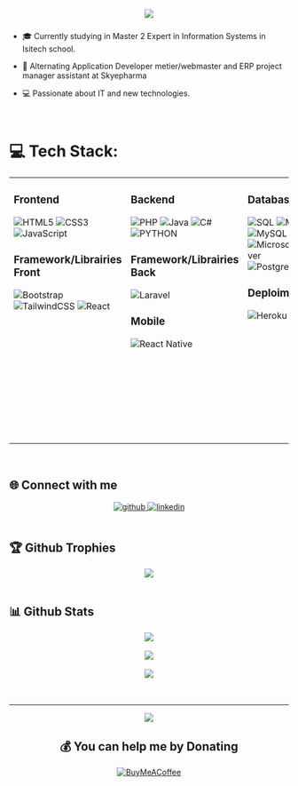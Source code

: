 <div align="center">
<img src="https://readme-typing-svg.herokuapp.com?font=Montserrat&color=%2327F709&center=true&height=100&lines=Chargement+du+profil+...;D%C3%A9veloppeur+en+formation;%F0%9F%98%8E%F0%9F%92%BB%F0%9F%93%B1%F0%9F%96%A5" align="center" />
</div>  
  

### <div align="center"></div>  
  

- 🎓 Currently studying in Master 2 Expert in Information Systems in Isitech school.  
  

- 🔨 Alternating Application Developer metier/webmaster and ERP project manager assistant at Skyepharma  
  

- 💻 Passionate about IT and new technologies.  
  

<br/>  



# 💻 Tech Stack:
<table><tr><td valign="top" >



### Frontend  

![HTML5](https://img.shields.io/badge/html5-%23E34F26.svg?style=for-the-badge&logo=html5&logoColor=white) 
![CSS3](https://img.shields.io/badge/css3-%231572B6.svg?style=for-the-badge&logo=css3&logoColor=white) 
![JavaScript](https://img.shields.io/badge/javascript-%23323330.svg?style=for-the-badge&logo=javascript&logoColor=%23F7DF1E) 


### Framework/Librairies Front

![Bootstrap](https://img.shields.io/badge/bootstrap-%23563D7C.svg?style=for-the-badge&logo=bootstrap&logoColor=white) 
![TailwindCSS](https://img.shields.io/badge/tailwindcss-%2338B2AC.svg?style=for-the-badge&logo=tailwind-css&logoColor=white) 
![React](https://img.shields.io/badge/react-%2320232a.svg?style=for-the-badge&logo=react&logoColor=%2361DAFB) 

</td><td valign="top">



### Backend  

![PHP](https://img.shields.io/badge/php-%23777BB4.svg?style=for-the-badge&logo=php&logoColor=white) 
![Java](https://img.shields.io/badge/java-%23ED8B00.svg?style=for-the-badge&logo=java&logoColor=white) 
![C#](https://img.shields.io/badge/c%23-%23239120.svg?style=for-the-badge&logo=c-sharp&logoColor=white) 
![PYTHON](https://img.shields.io/badge/-PYTHON-D8C802?style=for-the-badge&logo=PYTHON&logoColor=white)

### Framework/Librairies Back

![Laravel](https://img.shields.io/badge/laravel-%23FF2D20.svg?style=for-the-badge&logo=laravel&logoColor=white) 


### Mobile

![React Native](https://img.shields.io/badge/react_native-%2320232a.svg?style=for-the-badge&logo=react&logoColor=%2361DAFB) 



</td><td valign="top">

### Database 

![SQL](https://img.shields.io/badge/-SQL-14C24B?style=for-the-badge&logo=MySQL&logoColor=white)
![MariaDB](https://img.shields.io/badge/MariaDB-003545?style=for-the-badge&logo=mariadb&logoColor=white) 
![MySQL](https://img.shields.io/badge/mysql-%2300f.svg?style=for-the-badge&logo=mysql&logoColor=white) 
![MicrosoftSQLServer](https://img.shields.io/badge/Microsoft%20SQL%20Sever-CC2927?style=for-the-badge&logo=microsoft%20sql%20server&logoColor=white) 
![Postgres](https://img.shields.io/badge/postgres-%23316192.svg?style=for-the-badge&logo=postgresql&logoColor=white) 


### Deploiment 

![Heroku](https://img.shields.io/badge/heroku-%23430098.svg?style=for-the-badge&logo=heroku&logoColor=white) 
![AWS](https://img.shields.io/badge/AWS-%23FF9900.svg?style=for-the-badge&logo=amazon-aws&logoColor=white) 

</td><td valign="top">



### Other  
![VBA](https://img.shields.io/badge/-VBA-23C458?style=for-the-badge&logo=VBA&logoColor=white)
![Git](https://img.shields.io/badge/Git-orange?style=for-the-badge&logo=Git&logoColor=white)
![Github](https://img.shields.io/badge/Github-gray?style=for-the-badge&logo=Github&logoColor=white)
![Gitlab](https://img.shields.io/badge/Gitlab-gray?style=for-the-badge&logo=Gitlab&logoColor=white)
![Docker](https://img.shields.io/badge/docker-%230db7ed.svg?style=for-the-badge&logo=docker&logoColor=white) 
![Raspberry Pi](https://img.shields.io/badge/-RaspberryPi-C51A4A?style=for-the-badge&logo=Raspberry-Pi) 
![Markdown](https://img.shields.io/badge/markdown-%23000000.svg?style=for-the-badge&logo=markdown&logoColor=white)


### OS  
![Windows](https://img.shields.io/badge/-Windows-07def3?style=for-the-badge&logo=Windows&logoColor=white) 
![Android](https://img.shields.io/badge/-Android-52b788?style=for-the-badge&logo=Android&logoColor=white) 
![LINUX](https://img.shields.io/badge/-Linux-e6f900?style=for-the-badge&logo=Linux&logoColor=black)
![Redhat](https://img.shields.io/badge/-Redhat-f90f00?style=for-the-badge&logo=RedHat&logoColor=white) 
![Debian](https://img.shields.io/badge/-Debian-eaa703?style=for-the-badge&logo=Debian&logoColor=white)
![Ubuntu](https://img.shields.io/badge/-ubuntu-d9ea03?style=for-the-badge&logo=ubuntu&logoColor=white)


</td></tr></table>  
<br/>  


## 🌐 Connect with me  
<div align="center">
<a href="https://github.com/Doccreeps" target="_blank">
<img src=https://img.shields.io/badge/github-%2324292e.svg?&style=for-the-badge&logo=github&logoColor=white alt=github style="margin-bottom: 5px;" />
</a>
<a href="https://linkedin.com/in/dorianvericel" target="_blank">
<img src=https://img.shields.io/badge/linkedin-%231E77B5.svg?&style=for-the-badge&logo=linkedin&logoColor=white alt=linkedin style="margin-bottom: 5px;" />
</a>  
</div>  
  

<br/>  

## 🏆 Github Trophies  
<div align="center">
<img src="https://github-profile-trophy.vercel.app/?username=Doccreeps&theme=matrix&no-frame=true&no-bg=true&margin-w=4" align="center" /></div>

<br/>

## 📊 Github Stats  
<div align="center"><img src="https://github-readme-stats.vercel.app/api?username=Doccreeps&theme=tokyonight&hide_border=true&include_all_commits=true&count_private=true" align="center" /></div>  </br>

<div align="center"><img src="https://github-readme-streak-stats.herokuapp.com/?user=Doccreeps&theme=tokyonight&hide_border=true" align="center" /></div>    </br>
<div align="center"><img src="https://github-readme-stats.vercel.app/api/top-langs/?username=Doccreeps&theme=tokyonight&hide_border=true&include_all_commits=true&count_private=true&layout=compact" /></div>    </br>

<br/>  

---
<div align="center">
<img src="https://gpvc.arturio.dev/DocCreeps" align="center" />

  ## 💰 You can help me by Donating
  [![BuyMeACoffee](https://img.shields.io/badge/Buy%20Me%20a%20Coffee-ffdd00?style=for-the-badge&logo=buy-me-a-coffee&logoColor=black)](https://buymeacoffee.com/https://www.buymeacoffee.com/Doccreeps) 

  </div>  
<!-- Proudly created with GPRM ( https://gprm.itsvg.in ) -->
